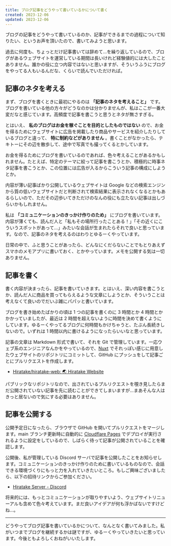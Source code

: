 ```yaml
---
title: ブログ記事をどうやって書いているかについて書く
created: 2023-12-06
updated: 2023-12-06
---
```


ブログの記事をどうやって書いているのか、記事ができるまでの過程について知りたい、というお声を頂いたので、書いてみようと思います。

過去に何度も、ちょっとだけ記事書いては辞めて…を繰り返しているので、ブログがあるウェブサイトを運営している期間は長いけれど経験値的には大したことありません。誰かの役に立つ内容ではないと思いますが、そういうふうにブログをやってる人もいるんだな、くらいで読んでいただければ。

## 記事のネタを考える

まず、ブログを書くときに最初にやるのは **「記事のネタを考えること」** です。ブログを書いている他の方々がどうなのかは分かりませんが、私はここが一番大変だなと感じています。高頻度で記事を書こうと思うとネタが無さすぎる。

とはいえ、 **私のブログはお金を稼ぐことを目的としたものではない** ので、お金を得るためにウェブサイトに広告を掲載したり商品やサービスを紹介したりしているブログと違って、 **特に制約などがありません** 。書くことがなかったら、テキトーにその辺を散歩して、途中で写真でも撮ってくるとかしています。

お金を得るためにブログを書いているのであれば、色々考えることがあるかもしれません。たとえば、特定のテーマに絞って記事を書こうとか、積極的に時事ネタ記事を書こうとか、この位置には広告が入るからこういう記事の構成にしようとか。

内容が薄い記事ばかり公開しているウェブサイトは Google などの検索エンジンから質の低いウェブサイトだと判断されて検索結果に表示されなくなるとかもあるらしいので、ただその辺歩いてきただけのなんの役にも立たない記事は出しづらいかもしれません。

私は **「コミュニケーションのきっかけ作りのため」** にブログを書いています。内容が薄くても、読んだ人と「私もその場所行ったことある！」「その近くにこういうスポットがあって…」みたいな会話が生まれたらそれで良いと思っています。なので、記事のネタを考えるのはわりとゆるーくやっています。

日常の中で、ふと思うことがあったら、どんなにくだらないことでもとりあえずスマホのメモアプリに書いておく、とかやっています。メモを公開する気は一切ありません。

## 記事を書く

書く内容が決まったら、記事を書いていきます。とはいえ、深い内容を書こうとか、読んだ人に商品を買ってもらえるような文章にしようとか、そういうことは考えなくて良いのでだいぶ雑にパパッと書いています。

ブログを書き始めたばかりの頃は 1 つの記事を書くのに 3 時間とか 4 時間とかかかっていましたが、最近は 2 時間を超えないように時間を決めて書くようにしています。ゆるーくやってるブログに何時間もかけちゃうと、たぶん長続きしないので。いずれは 1 時間以内に書けるようになったらいいなと思っています。

記事の文章は Markdown 形式で書いて、それを Git で管理しています。一応ウェブ系のエンジニアなんかをやっているので、[Nuxt](https://nuxt.com/) でそれっぽい感じに用意したウェブサイトのリポジトリにコミットして、GitHub にプッシュをして記事ごとにプルリクエストを作成します。

- [Hiratake/hiratake-web: 🌏 Hiratake Website](https://github.com/Hiratake/hiratake-web)

パブリックなリポジトリなので、出されているプルリクエストを覗き見したらまだ公開されていない記事を先に読むことができてしまいますが…まあそんな人はきっと居ないので気にする必要はありません。

## 記事を公開する

公開予定日になったら、ブラウザで GitHub を開いてプルリクエストをマージします。main ブランチ更新時に自動的に [Cloudflare Pages](https://pages.cloudflare.com/) でデプロイが実行されるように設定をしているので、しばらく待って記事が公開されていることを確認します。

公開後、私が管理している Discord サーバで記事を公開したことをお知らせします。コミュニケーションのきっかけ作りのために書いているものなので、会話できる環境づくりにもっと力を入れていきたいところ。もしご興味ございましたら、以下の招待リンクからご参加ください。

- [Hiratake Server - Discord](https://discord.gg/xu2ehn3)

将来的には、もっとコミュニケーションが取りやすいよう、ウェブサイトリニューアルも含めて色々考えています。まだ良いアイデアが何も浮かばないですけどね…。

---

どうやってブログ記事を書いているかについて、なんとなく書いてみました。私がいつまでブログを継続するかは謎ですが、ゆるーくやっていきたいと思っています。今後ともよろしくおねがいいたします。
